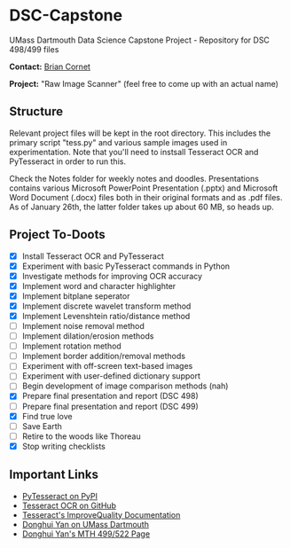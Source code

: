 # DSC-Capstone
UMass Dartmouth Data Science Capstone Project - Repository for DSC 498/499 files

**Contact:** [Brian Cornet](mailto:bcornet@umassd.edu?subject=[GitHub]%20I%20clicked%20a%20thing)

**Project:** "Raw Image Scanner" (feel free to come up with an actual name)

## Structure

Relevant project files will be kept in the root directory. This includes the primary script "tess.py" and various sample images used in experimentation. Note that you'll need to instsall Tesseract OCR and PyTesseract in order to run this.

Check the Notes folder for weekly notes and doodles. Presentations contains various Microsoft PowerPoint Presentation (.pptx) and Microsoft Word Document (.docx) files both in their original formats and as .pdf files. As of January 26th, the latter folder takes up about 60 MB, so heads up.

## Project To-Doots

- [x] Install Tesseract OCR and PyTesseract
- [x] Experiment with basic PyTesseract commands in Python
- [x] Investigate methods for improving OCR accuracy
- [x] Implement word and character highlighter
- [x] Implement bitplane seperator
- [x] Implement discrete wavelet transform method
- [x] Implement Levenshtein ratio/distance method
- [ ] Implement noise removal method
- [ ] Implement dilation/erosion methods
- [ ] Implement rotation method
- [ ] Implement border addition/removal methods
- [ ] Experiment with off-screen text-based images
- [ ] Experiment with user-defined dictionary support
- [ ] Begin development of image comparison methods (nah)
- [x] Prepare final presentation and report (DSC 498)
- [ ] Prepare final presentation and report (DSC 499)
- [x] Find true love
- [ ] Save Earth
- [ ] Retire to the woods like Thoreau
- [x] Stop writing checklists

## Important Links

* [PyTesseract on PyPI](https://pypi.org/project/pytesseract/)
* [Tesseract OCR on GitHub](https://github.com/tesseract-ocr/tesseract)
* [Tesseract's ImproveQuality Documentation](https://github.com/tesseract-ocr/tessdoc/blob/master/ImproveQuality.md)
* [Donghui Yan on UMass Dartmouth](http://www.math.umassd.edu/~dyan/)
* [Donghui Yan's MTH 499/522 Page](https://sites.google.com/site/umassdmth499/)
